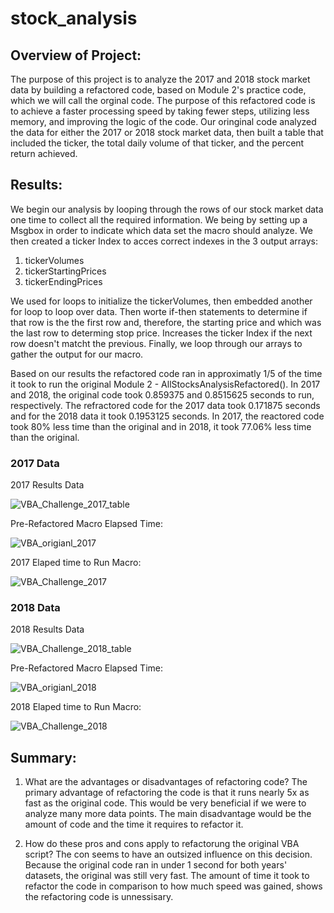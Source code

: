 # stock_analysis

## Overview of Project:

The purpose of this project is to analyze the 2017 and 2018 stock market data by building a refactored code, based on Module 2's practice code, which we will call the orginal code. The purpose of this refactored code is to achieve a faster processing speed by taking fewer steps, utilizing less memory, and improving the logic of the code. Our oringinal code analyzed the data for either the 2017 or 2018 stock market data, then built a table that included the ticker, the total daily volume of that ticker, and the percent return achieved. 

## Results: 

We begin our analysis by looping through the rows of our stock market data one time to collect all the required information. We being by setting up a Msgbox in order to indicate which data set the macro should analyze. We then created a ticker Index to acces correct indexes in the 3 output arrays:
1. tickerVolumes
2. tickerStartingPrices
3. tickerEndingPrices

We used for loops to initialize the tickerVolumes, then embedded another for loop to loop over data. Then worte if-then statements to determine if that row is the the first row and, therefore, the starting price and which was the last row to determing stop price. Increases the ticker Index if the next row doesn't matcht the previous. Finally, we loop through our arrays to gather the output for our macro.


Based on our results the refactored code ran in approximatly 1/5 of the time it took to run the original Module 2 - AllStocksAnalysisRefactored(). In 2017 and 2018, the original code took 0.859375 and 0.8515625 seconds to run, respectively. The refractored code for the 2017 data took 0.171875 seconds and for the 2018 data it took 0.1953125 seconds. In 2017, the reactored code took 80% less time than the original and in 2018, it took 77.06% less time than the original.




### 2017 Data

2017 Results Data

![VBA_Challenge_2017_table](https://user-images.githubusercontent.com/99375741/179375070-dd012da8-977d-41ed-a832-4d37a5164edd.png)



Pre-Refactored Macro Elapsed Time:

![VBA_origianl_2017](https://user-images.githubusercontent.com/99375741/179375157-c4f24dfe-f73b-481a-bfbc-050721ed9b31.png)



2017 Elaped time to Run Macro:

![VBA_Challenge_2017](https://user-images.githubusercontent.com/99375741/179375073-d0b883ec-4e88-4ce2-9bbb-1cd1ae682128.png)







### 2018 Data

2018 Results Data 

![VBA_Challenge_2018_table](https://user-images.githubusercontent.com/99375741/179375180-092c7110-170d-4efc-a966-23fa50b5bccf.png)



Pre-Refactored Macro Elapsed Time:

![VBA_origianl_2018](https://user-images.githubusercontent.com/99375741/179375174-4a839957-392f-4161-8dad-33bfdc76f50b.png)



2018 Elaped time to Run Macro:

![VBA_Challenge_2018](https://user-images.githubusercontent.com/99375741/179375186-737317b9-3169-4992-93ca-9c1f0876d53e.png)






## Summary:

1. What are the advantages or disadvantages of refactoring code?
The primary advantage of refactoring the code is that it runs nearly 5x as fast as the original code. This would be very beneficial if we were to analyze many more data points. The main disadvantage would be the amount of code and the time it requires to refactor it.

2. How do these pros and cons apply to refactorung the original VBA script?
The con seems to have an outsized influence on this decision. Because the original code ran in under 1 second for both years' datasets, the original was still very fast. The amount of time it took to refactor the code in comparison to how much speed was gained, shows the refactoring code is unnessisary.
